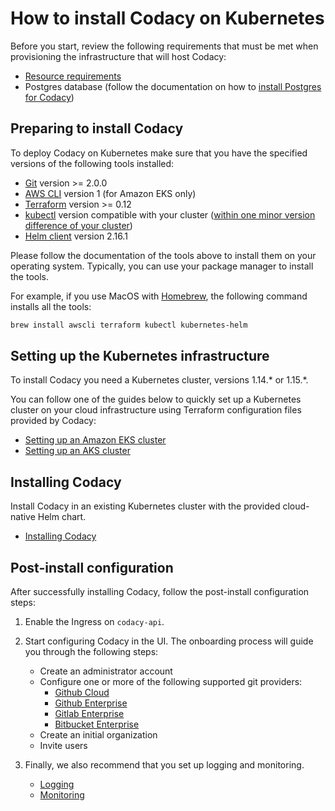 # How to install Codacy on Kubernetes

Before you start, review the following requirements that must be met when provisioning the infrastructure that will host Codacy:

* [Resource requirements](resource-requirements.md)
* Postgres database (follow the documentation on how to [install Postgres for Codacy](https://support.codacy.com/hc/en-us/articles/360002902573-Installing-postgres-for-Codacy-Enterprise))

## Preparing to install Codacy

To deploy Codacy on Kubernetes make sure that you have the specified versions of the following tools installed:

* [Git](https://git-scm.com/book/en/v2/Getting-Started-Installing-Git) version >= 2.0.0
* [AWS CLI](https://docs.aws.amazon.com/cli/latest/userguide/install-cliv1.html) version 1 (for Amazon EKS only)
* [Terraform](https://learn.hashicorp.com/terraform/getting-started/install.html) version >= 0.12
* [kubectl](https://kubernetes.io/docs/tasks/tools/install-kubectl/) version compatible with your cluster ([within one minor version difference of your cluster](https://kubernetes.io/docs/tasks/tools/install-kubectl/#before-you-begin))
* [Helm client](https://v2.helm.sh/docs/using_helm/#installing-helm) version 2.16.1

Please follow the documentation of the tools above to install them on your operating system. Typically, you can use your package manager to install the tools.

For example, if you use MacOS with [Homebrew](https://brew.sh), the following command installs all the tools:

```bash
brew install awscli terraform kubectl kubernetes-helm
```

## Setting up the Kubernetes infrastructure

To install Codacy you need a Kubernetes cluster, versions 1.14.\* or 1.15.\*.

You can follow one of the guides below to quickly set up a Kubernetes cluster on your cloud infrastructure using Terraform configuration files provided by Codacy:

* [Setting up an Amazon EKS cluster](infrastructure/eks-quickstart.md)
* [Setting up an AKS cluster](infrastructure/aks-quickstart.md)

## Installing Codacy

Install Codacy in an existing Kubernetes cluster with the provided cloud-native Helm chart.

* [Installing Codacy](install.md)

## Post-install configuration

After successfully installing Codacy, follow the post-install configuration steps:

1. Enable the Ingress on `codacy-api`.

1. Start configuring Codacy in the UI. The onboarding process will guide you through the following steps:

    * Create an administrator account
    * Configure one or more of the following supported git providers:
        * [Github Cloud](configuration/git-providers/github-cloud.md)
        * [Github Enterprise](configuration/git-providers/github-enterprise.md)
        * [Gitlab Enterprise](configuration/git-providers/gitlab-enterprise.md)
        * [Bitbucket Enterprise](configuration/git-providers/bitbucket-enterprise.md)
    * Create an initial organization
    * Invite users

1. Finally, we also recommend that you set up logging and monitoring.

    * [Logging](configuration/logging.md)
    * [Monitoring](configuration/monitoring.md)

